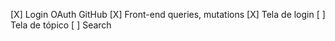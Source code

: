 [X] Login OAuth GitHub
[X] Front-end queries, mutations
[X] Tela de login
[ ] Tela de tópico
[ ] Search

